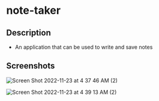 # note-taker

## Description
* An application that can be used to write and save notes

## Screenshots
![Screen Shot 2022-11-23 at 4 37 46 AM (2)](https://user-images.githubusercontent.com/106856333/203514117-40e1d3a3-ebc3-47e1-ae14-8dcca9c60fb0.png)

![Screen Shot 2022-11-23 at 4 39 13 AM (2)](https://user-images.githubusercontent.com/106856333/203514252-532c2770-b42c-49a7-95ab-f5ab28f20479.png)